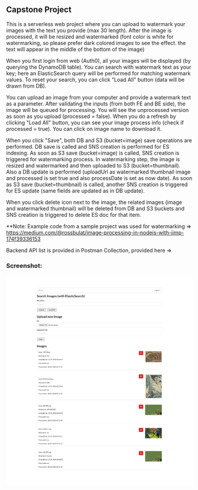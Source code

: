 ## Capstone Project

This is a serverless web project where you can upload to watermark your images with the text you provide (max 30 length).
After the image is processed, it will be resized and watermarked (font color is white for watermarking, so please prefer dark colored images to see the effect. the text will appear in the middle of the bottom of the image)

When you first login from web (Auth0), all your images will be displayed (by querying the DynamoDB table).
You can search with watermark text as your key; here an ElasticSearch query will be performed for matching watermark values.
To reset your search, you can click "Load All" button (data will be drawn from DB).

You can upload an image from your computer and provide a watermark text as a parameter. After validating the inputs (from both FE and BE side), the image will be queued for processing. You will see the unprocessed version as soon as you upload (processed = false). When you do a refresh by clicking "Load All" button, you can see your image process info (check if processed = true). You can click on image name to download it.

When you click "Save", both DB and S3 (bucket=image) save operations are performed. DB save is called and SNS creation is performed for ES indexing.
As soon as S3 save (bucket=image) is called, SNS creation is triggered for watermarking process. 
In watermarking step, the image is resized and watermarked and then uploaded to S3 (bucket=thumbnail). Also a DB update is performed (uploadUrl as watermarked thumbnail image and processed is set true and also processDate is set as now date).
As soon as S3 save (bucket=thumbnail) is called, another SNS creation is triggered for ES update (same fields are updated as in DB update).

When you click delete icon next to the image, the related images (image and watermarked thumbnail) will be deleted from DB and S3 buckets and SNS creation is triggered to delete ES doc for that item.


**Note: Example code from a sample project was used for watermarking => https://medium.com/@rossbulat/image-processing-in-nodejs-with-jimp-174f39336153

Backend API list is provided in Postman Collection, provided here => 

### Screenshot:
![web page](https://github.com/nilseri01/capstone-project/raw/master/other/screenshots/screenshot.png)
